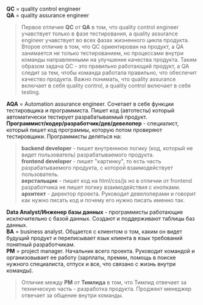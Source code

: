**QC** = quality control engineer  
**QA** = quality assurance engineer  

> Первое отличие **QC** от **QA** в том, что quality control engineer учавствует только в фазе тестирования, а quality assurance engineer учавствует во всех фазах жизненного цикла продукта. Второе отличие в том, что QC ориентирован на продукт, а QA занимается не только тестированием, но процессами внутри команды направленными на улучшение качества продукта. Таким образом задача QC - это правильно работающий продукт, а QA следит за тем, чтобы команда работала правильно, что обеспечит качество продукта. Важно понимать, что  quality assurance включает в себя quality control, а quality control включает в себя testing.  

**AQA** = Automation assurance engineer. Сочетает в себе функции тестировщика и программиста. Пишет код (автотесты) который автоматически тестирует разрабатываемый продукт.  
**Программист/кодер/разработчик/дев/девелопер** - специалист, который пишет код программы, которую потом проверяют тестировщики.  Программисты деляться на:
> **backend developer** - пишет внутреннюю логику (код, который не видет пользователь) разрабатываемого продукта.  
> **frontend developer** - пишет "картинку", то есть часть разрабатываемого продукта, с которой взаимодействует пользователь.  
> **верстальщик** - пишет код на html/css/js но в отличии от frontend разработчика не пишет логику взаимодействия с кнопками.
> **архитект** - директор проекта. Руководит девелоперами и говорит как нужно писать код и почему его нужно писать именно так.

**Data Analyst/Инженер базы данных** - программисты работающие исключительно с базой данных. Создают и поддерживают таблицы баз данных.  
**BA** = business analyst. Общается с клиентом о том, каким он видет будущий продукт и переписывает язык клиента в язык требований понятный разработчикам.  
**PM** = project manager. Начальник всего проекта. Руководит командой и организовывает ее работу (зарплаты, премии, помощь в поиске нужного специалиста, отпуск и все, что связано с жизнь внутри команды).  

> Отличие между **PM** от **Тимлида** в том, что Тимлид отвечает за техническую часть - разработка продукта. Проджект менеджер отвечает за общение внутри команды.  




